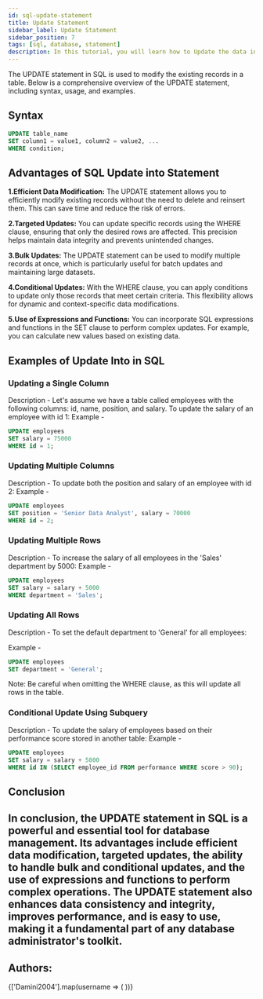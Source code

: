 ```yaml
---
id: sql-update-statement
title: Update Statement
sidebar_label: Update Statement
sidebar_position: 7
tags: [sql, database, statement]
description: In this tutorial, you will learn how to Update the data into the database.
---
```



The UPDATE statement in SQL is used to modify the existing records in a table. Below is a comprehensive overview of the UPDATE statement, including syntax, usage, and examples.


## Syntax 
```sql
UPDATE table_name
SET column1 = value1, column2 = value2, ...
WHERE condition;


```

## Advantages of SQL Update into Statement

**1.Efficient Data Modification:**
The UPDATE statement allows you to efficiently modify existing records without the need to delete and reinsert them. This can save time and reduce the risk of errors.

**2.Targeted Updates:**
You can update specific records using the WHERE clause, ensuring that only the desired rows are affected. This precision helps maintain data integrity and prevents unintended changes.

**3.Bulk Updates:**
The UPDATE statement can be used to modify multiple records at once, which is particularly useful for batch updates and maintaining large datasets.

**4.Conditional Updates:**
With the WHERE clause, you can apply conditions to update only those records that meet certain criteria. This flexibility allows for dynamic and context-specific data modifications.

**5.Use of Expressions and Functions:**
You can incorporate SQL expressions and functions in the SET clause to perform complex updates. For example, you can calculate new values based on existing data.

## Examples of Update Into in SQL

### Updating a Single Column
Description - Let's assume we have a table called employees with the following columns: id, name, position, and salary.
To update the salary of an employee with id 1:
Example - 
```sql
UPDATE employees
SET salary = 75000
WHERE id = 1;
```

### Updating Multiple Columns
Description - To update both the position and salary of an employee with id 2:
Example - 
```sql
UPDATE employees
SET position = 'Senior Data Analyst', salary = 70000
WHERE id = 2;
```
### Updating Multiple Rows
Description - To increase the salary of all employees in the 'Sales' department by 5000:
Example - 
```sql
UPDATE employees
SET salary = salary + 5000
WHERE department = 'Sales';
```
### Updating All Rows
Description - To set the default department to 'General' for all employees:

Example - 
```sql
UPDATE employees
SET department = 'General';
```

Note: Be careful when omitting the WHERE clause, as this will update all rows in the table.

### Conditional Update Using Subquery
Description - To update the salary of employees based on their performance score stored in another table:
Example - 

```sql
UPDATE employees
SET salary = salary + 5000
WHERE id IN (SELECT employee_id FROM performance WHERE score > 90);
```

## Conclusion
In conclusion, the UPDATE statement in SQL is a powerful and essential tool for database management. Its advantages include efficient data modification, targeted updates, the ability to handle bulk and conditional updates, and the use of expressions and functions to perform complex operations. The UPDATE statement also enhances data consistency and integrity, improves performance, and is easy to use, making it a fundamental part of any database administrator's toolkit.
---

## Authors:

<div style={{display: 'flex', flexWrap: 'wrap', justifyContent: 'space-between', gap: '10px'}}>
  {['Damini2004'].map(username => (
    <Author key={username} username={username} />
  ))}
</div>
